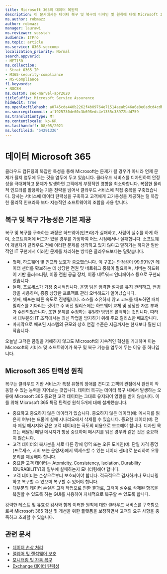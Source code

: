 ```yaml
---
title: Microsoft 365의 데이터 복원력
description: 이 문서에서는 데이터 복구 및 복구의 디자인 및 원칙에 대해 Microsoft 365.
ms.author: robmazz
author: robmazz
manager: laurawi
ms.reviewer: sosstah
audience: ITPro
ms.topic: article
ms.service: O365-seccomp
localization_priority: Normal
search.appverid:
- MET150
ms.collection:
- Strat_O365_IP
- M365-security-compliance
- MS-Compliance
f1.keywords:
- NOCSH
ms.custom: seo-marvel-apr2020
titleSuffix: Microsoft Service Assurance
hideEdit: true
ms.openlocfilehash: a0745cda440b2262f4b09764e71514aeab946a6e8e0adcd4cdbccaffd14c5fe3
ms.sourcegitcommit: af1925730de60c3b698edc4e1355c38972bdd759
ms.translationtype: MT
ms.contentlocale: ko-KR
ms.lasthandoff: 08/05/2021
ms.locfileid: "54291336"
---
```

# <a name="data-resiliency-in-microsoft-365"></a>데이터 Microsoft 365

클라우드 컴퓨팅의 복잡한 특성을 통해 Microsoft는 문제가 될 경우가 아니라 언제 문제가 될지 염두에 두는 것을 염두에 두고 있습니다. 클라우드 서비스를 디자인하여 안정성을 극대화하고 문제가 발생하면 고객에게 부정적인 영향을 최소화합니다. 복잡한 물리적 인프라를 활용하는 기존 전략을 넘어서 클라우드 서비스에 직접 중복을 구축했습니다. 당사는 서비스에 데이터 탄력성을 구축하고 고객에게 고가용성을 제공하는 덜 복잡한 물리적 인프라와 보다 지능적인 소프트웨어의 조합을 사용 합니다.

## <a name="resiliency-and-recoverability-are-built-in"></a>복구 및 복구 가능성은 기본 제공

복구 및 복구를 구축하는 과정은 하드웨어(인프라)가 실패하고, 사람이 실수를 하게 하며, 소프트웨어에 버그가 있을 경우를 가정하여 어느 시점에서나 실패합니다. 소프트웨어 개발자가 클라우드 전에 이러한 문제를 생각하고 있지 않다고 말하기는 하지만 일반적인 IT 구현에서 이러한 문제를 처리하는 방식은 클라우드보다는 달랐습니다.

- 첫째, 하드웨어 및 인프라 보호가 중요했습니다. 이 구조는 안정성이 99.99%인 데이터 센터를 확보하는 데 상당한 전원 및 네트워크 중복이 필요하며, 서버는 하드웨어 기반 클러스터링, 이중 전원 공급 장치, 이중 네트워크 인터페이스 등으로 구현되었습니다.
- 둘째, 프로세스가 가장 중시적입니다. 운영 팀은 엄격한 절차를 유지 관리하고, 변경 창을 사용하며, 종종 상당한 프로젝트 관리 오버헤드가 일어났습니다.
- 셋째, 배포는 빠른 속도로 진행됩니다. 소스를 소유하지 않고 코드를 배포하면 패치 릴리스를 기다리는 것이고 주 버전 릴리스에는 하드웨어 교체 및 상당한 자본 부과가 수반되었습니다. 또한 문제를 수정하는 유일한 방법은 롤백하는 것입니다. 따라서 대부분의 IT 조직에서는 최신 작업을 방지하기 위해 주요 릴리스만 배포합니다.
- 마지막으로 배포된 시스템의 규모와 상호 연결 수준은 지금까지는 현재보다 훨씬 더 작습니다.

오늘날 고객은 품질을 저해하지 않고도 Microsoft의 지속적인 혁신을 기대하며 이는 Microsoft의 서비스 및 소프트웨어가 복구 및 복구 기능을 염두에 두는 이유 중 하나입니다.

## <a name="microsoft-365-data-resiliency-principles"></a>Microsoft 365 탄력성 원칙

복구는 클라우드 기반 서비스가 특정 유형의 장애를 견디고 고객의 관점에서 완전히 작동할 수 있는 능력을 지어보는 것입니다. 데이터 복구는 데이터 복구 내에서 발생하는 오류에 Microsoft 365 중요한 고객 데이터는 그대로 유지되어 영향을 받지 않습니다. 이를 위해 Microsoft 365 특정 탄력성 원칙 5개에 대해 설계했습니다.

- 중요하고 중요하지 않은 데이터가 있습니다. 중요하지 않은 데이터(예: 메시지를 읽은지 여부)는 드물게 실패 시나리오에서 삭제될 수 있습니다. 중요한 데이터(예: 전자 메일 메시지와 같은 고객 데이터)는 극도의 비용으로 보호해야 합니다. 디자인 목표는 배달된 메일 메시지가 항상 중요하며 메시지를 읽은 경우와 같은 것은 중요하지 않습니다.
- 고객 데이터의 복사본을 서로 다른 장애 영역 또는 오류 도메인(예: 단일 자격 증명(프로세스, 서버 또는 운영자)에서 액세스할 수 있는 데이터 센터)로 분리하여 오류 분리를 제공해야 합니다. 
- 중요한 고객 데이터는 Atomicity, Consistency, Isolation, Durability (DURABILITY)의 일부에 실패하는지 모니터링해야 합니다.
- 고객 데이터는 손상으로부터 보호되어야 합니다. 적극적으로 검사하거나 모니터링하고 복구할 수 있으며 복구할 수 있어야 합니다.
- 대부분의 데이터 손실은 고객 작업으로 인한 결과로, 고객이 실수로 삭제된 항목을 복원할 수 있도록 하는 GUI를 사용하여 자체적으로 복구할 수 있도록 합니다.

강력한 테스트 및 유효성 검사와 함께 이러한 원칙에 대한 클라우드 서비스를 구축함으로써 Microsoft 365 혁신 및 개선을 위한 플랫폼을 보장하면서 고객의 요구 사항을 충족하고 초과할 수 있습니다.

## <a name="related-articles"></a>관련 문서

- [데이터 손상 처리](assurance-dealing-with-data-corruption.md)
- [맬웨어 및 랜섬웨어 보호](assurance-malware-and-ransomware-protection.md)
- [모니터링 및 자동 복구](assurance-monitoring-and-self-healing.md)
- [Exchange 데이터 탄력성](assurance-exchange-data-resiliency.md)
